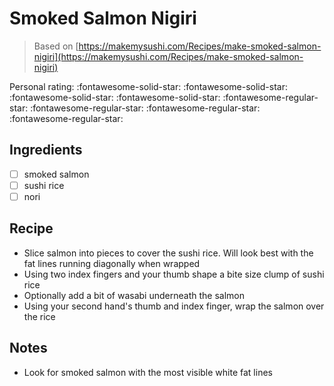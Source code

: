 <!-- Needs Manual Review -->

# Smoked Salmon Nigiri

> Based on [https://makemysushi.com/Recipes/make-smoked-salmon-nigiri](https://makemysushi.com/Recipes/make-smoked-salmon-nigiri)

<!-- {cts} rating=1; (User can specify rating on scale of 1-5) -->
Personal rating: :fontawesome-solid-star: :fontawesome-solid-star: :fontawesome-solid-star: :fontawesome-solid-star: :fontawesome-regular-star: :fontawesome-regular-star: :fontawesome-regular-star: :fontawesome-regular-star:
<!-- {cte} -->

<!-- {cts} name_image=None; (User can specify image name) -->
<!-- TODO: Capture image -->
<!-- {cte} -->

## Ingredients

* [ ] smoked salmon
* [ ] sushi rice
* [ ] nori

## Recipe

* Slice salmon into pieces to cover the sushi rice. Will look best with the fat lines running diagonally when wrapped
* Using two index fingers and your thumb shape a bite size clump of sushi rice
* Optionally add a bit of wasabi underneath the salmon
* Using your second hand's thumb and index finger, wrap the salmon over the rice

## Notes

* Look for smoked salmon with the most visible white fat lines
